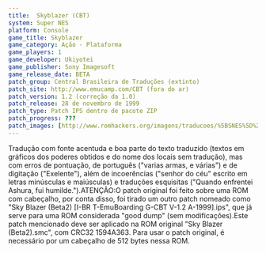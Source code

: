 ```yaml
---
title:  Skyblazer (CBT)
system: Super NES
platform: Console
game_title: Skyblazer
game_category: Ação - Plataforma
game_players: 1
game_developer: Ukiyotei
game_publisher: Sony Imagesoft
game_release_date: BETA
patch_group: Central Brasileira de Traduções (extinto)
patch_site: http://www.emucamp.com/CBT (fora do ar)
patch_version: 1.2 (correção da 1.0)
patch_release: 28 de novembro de 1999
patch_type: Patch IPS dentro de pacote ZIP
patch_progress: ???
patch_images: [http://www.romhackers.org/imagens/traducoes/%5BSNES%5D%20Skyblazer%20-%20CBT%20-%201.png,http://www.romhackers.org/imagens/traducoes/%5BSNES%5D%20Skyblazer%20-%20CBT%20-%202.png,http://www.romhackers.org/imagens/traducoes/%5BSNES%5D%20Skyblazer%20-%20CBT%20-%203.png]
---
```

Tradução com fonte acentuda e boa parte do texto traduzido (textos em gráficos dos poderes obtidos e do nome dos locais sem tradução), mas com erros de pontuação, de português ("varias armas, e várias") e de digitação ("Exelente"), além de incoerências ("senhor do céu" escrito em letras minúsculas e maiúsculas) e traduções esquisitas ("Quando enfrentei Ashura, fui humilde.").ATENÇÃO:O patch original foi feito sobre uma ROM com cabeçalho, por conta disso, foi tirado um outro patch nomeado como "Sky Blazer (Beta2) [I-BR T-EmuBoarding G-CBT V-1.2 A-1999].ips", que já serve para uma ROM considerada "good dump" (sem modificações).Este patch mencionado deve ser aplicado na ROM original "Sky Blazer (Beta2).smc", com CRC32 1594A363. Para usar o patch original, é necessário por um cabeçalho de 512 bytes nessa ROM.